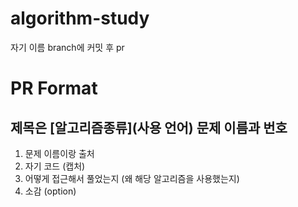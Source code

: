 # algorithm-study

자기 이름 branch에 커밋 후 pr

# PR Format
## 제목은 \[알고리즘종류\]\(사용 언어\) 문제 이름과 번호
1. 문제 이름이랑 출처
2. 자기 코드 (캡처)
3. 어떻게 접근해서 풀었는지 (왜 해당 알고리즘을 사용했는지)
4. 소감 (option)
